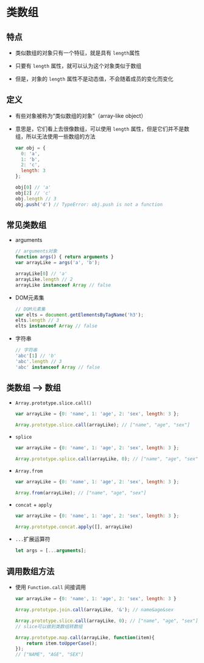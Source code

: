 # 类数组

## 特点

+ 类似数组的对象只有一个特征，就是具有 `length`属性

+ 只要有 `length` 属性，就可以认为这个对象类似于数组

+ 但是，对象的 `length` 属性不是动态值，不会随着成员的变化而变化

## 定义

+ 有些对象被称为“类似数组的对象”（array-like object）

+ 意思是，它们看上去很像数组，可以使用 `length` 属性，但是它们并不是数组，所以无法使用一些数组的方法

    ```js
    var obj = {
      0: 'a',
      1: 'b',
      2: 'c',
      length: 3
    };

    obj[0] // 'a'
    obj[2] // 'c'
    obj.length // 3
    obj.push('d') // TypeError: obj.push is not a function
    ```

## 常见类数组

+ arguments

    ```js
    // arguments对象
    function args() { return arguments }
    var arrayLike = args('a', 'b');

    arrayLike[0] // 'a'
    arrayLike.length // 2
    arrayLike instanceof Array // false
    ```

+ DOM元素集

    ```js
    // DOM元素集
    var elts = document.getElementsByTagName('h3');
    elts.length // 3
    elts instanceof Array // false
    ```

+ 字符串

    ```js
    // 字符串
    'abc'[1] // 'b'
    'abc'.length // 3
    'abc' instanceof Array // false
    ```

## 类数组 —> 数组

+ `Array.prototype.slice.call()`

    ```js
    var arrayLike = {0: 'name', 1: 'age', 2: 'sex', length: 3 };

    Array.prototype.slice.call(arrayLike); // ["name", "age", "sex"]

    ```

+ `splice`

    ```js
    var arrayLike = {0: 'name', 1: 'age', 2: 'sex', length: 3 };

    Array.prototype.splice.call(arrayLike, 0); // ["name", "age", "sex"]
    ```

+ `Array.from`

    ```js
    var arrayLike = {0: 'name', 1: 'age', 2: 'sex', length: 3 };

    Array.from(arrayLike); // ["name", "age", "sex"]

    ```

+ `concat` + `apply`

    ```js
    var arrayLike = {0: 'name', 1: 'age', 2: 'sex', length: 3 };

    Array.prototype.concat.apply([], arrayLike)
    ```

+ `...`扩展运算符

    ```js
    let args = [...arguments];
    ```

## 调用数组方法

+ 使用 `Function.call` 间接调用

    ```js
    var arrayLike = {0: 'name', 1: 'age', 2: 'sex', length: 3 }

    Array.prototype.join.call(arrayLike, '&'); // name&age&sex

    Array.prototype.slice.call(arrayLike, 0); // ["name", "age", "sex"]
    // slice可以做到类数组转数组

    Array.prototype.map.call(arrayLike, function(item){
        return item.toUpperCase();
    });
    // ["NAME", "AGE", "SEX"]
    ```
